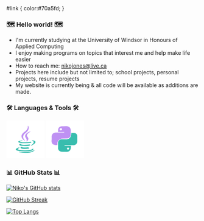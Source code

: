 <head>
  <!--
  Colour theme (Hex Codes):
  38bdae  Teel
  70a5fd  Blue
  bf91f3  Lavender
  1a1b27  Dark Blue/Purple
  -->
  #link { color:#70a5fd; }
</head>

### 🗺️ Hello world! 🗺️
- I'm currently studying at the University of Windsor in Honours of Applied Computing
- I enjoy making programs on topics that interest me and help make life easier
- How to reach me: nikojones@live.ca
- Projects here include but not limited to; school projects, personal projects, resume projects
- My website is currently being & all code will be available as additions are made.


### 🛠️ Languages & Tools 🛠️
<div>
  <!-- add images here-->
  <!-- <img src="" alt=""> -->
  <img src="https://github.com/N1koJones/N1koJones/blob/main/Icons/JavaLogo.png" alt="Java Logo">
  <img src="https://github.com/N1koJones/N1koJones/blob/main/Icons/PythonLogo.png" alt="Python Logo">
</div>


### 📊 GitHub Stats 📊
[![Niko's GitHub stats](https://github-readme-stats.vercel.app/api?username=N1koJones&theme=tokyonight)](https://github.com/anuraghazra/github-readme-stats)

[![GitHub Streak](http://github-readme-streak-stats.herokuapp.com?user=N1koJones&theme=tokyonight&date_format=%5BY%20%5DM%20j)](https://git.io/streak-stats)

[![Top Langs](https://github-readme-stats.vercel.app/api/top-langs/?username=N1koJones&theme=tokyonight)](https://github.com/anuraghazra/github-readme-stats)

<!---
NikoJones/NikoJones is a ✨ special ✨ repository because its `README.md` (this file) appears on your GitHub profile.
You can click the Preview link to take a look at your changes.
--->
